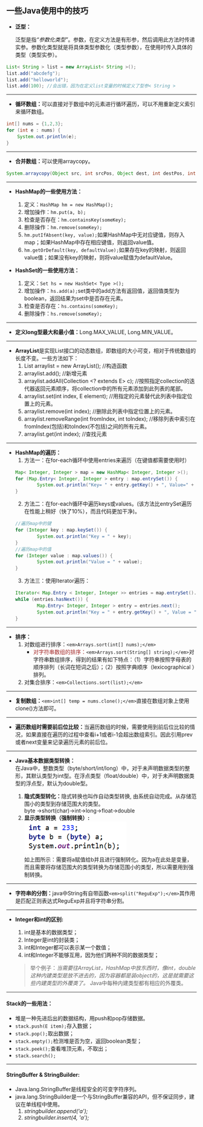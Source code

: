 ## 一些Java使用中的技巧

* <strong>泛型：</strong><p>泛型是指<em>“参数化类型”</em>。参数，在定义方法是有形参，然后调用此方法时传递实参。参数化类型就是将具体类型参数化（类型参数），在使用时传入具体的类型（类型实参）。
```java
List< String > list = new ArrayList< String >();
list.add("abcdefg");
list.add("helloworld");
list.add(100); //会出错，因为在定义list变量的时候定义了型参< String > 
```

***

* <strong>循环数组：</strong>可以直接对于数组中的元素进行循环遍历，可以不用重新定义索引来循环数组。

```java
int[] nums = {1,2,3};
for (int e : nums) {
	System.out.println(e);
}
```

***

* <strong>合并数组：</strong>可以使用arraycopy。
```java
System.arraycopy(Object src, int srcPos, Object dest, int destPos, int length);
```

***

* <strong>HashMap的一些使用方法：</strong>
	1. 定义：```HashMap hm = new HashMap();```
	2. 增加操作：```hm.put(a, b);```
	3. 检查是否存在：```hm.containsKey(someKey);```
	4. 删除操作：```hm.remove(someKey);```
	4. ```hm.putIfAbsent(key, value);```如果HashMap中无对应键值，则存入map；如果HashMap中存在相应键值，则返回value值。
	5. ```hm.getOrDefault(key, defaultValue);```如果存在key的映射，则返回value值；如果没有key的映射，则将value赋值为defaultValue。

* <strong>HashSet的一些使用方法：</strong>
	1. 定义：```Set hs = new HashSet< Type >();```
	2. 增加操作：```hs.add(a);```set类中的add方法有返回值，返回值类型为boolean，返回结果为set中是否存在元素。
	3. 检查是否存在：```hs.contains(someKey);```
	4. 删除操作：```hs.remove(someKey);```

***
	
* <strong>定义long型最大和最小值：</strong>Long.MAX_VALUE, Long.MIN_VALUE。

***

* <strong>ArrayList</strong>是实现List接口的动态数组，即数组的大小可变，相对于传统数组的长度不变。一些方法如下：
	1. List arraylist = new ArrayList();     //构造函数
	2. arraylist.add();      //新增元素
	3. arraylist.addAll(Collection <? extends E> c); //按照指定collection的迭代器返回元素顺序，将collection中的所有元素添加到此列表的尾部。
	4. arraylist.set(int index, E element);   //用指定的元素替代此列表中指定位置上的元素。
	5. arraylist.remove(int index);     //删除此列表中指定位置上的元素。
	6. arraylist.removeRange(int fromIndex, int toIndex);    //移除列表中索引在fromIndex(包括)和toIndex(不包括)之间的所有元素。
	7. arraylist.get(int index); //查找元素

***
	
* <strong>HashMap的遍历：</strong>
	1. 方法一：在for-each循环中使用entries来遍历（在键值都需要使用时）
	```java
	Map< Integer, Integer > map = new HashMap< Integer, Integer >();
	for (Map.Entry< Integer, Integer > entry : map.entrySet()) {
			System.out.println("Key= " + entry.getKey() + ", Value=" + entry.getValue());
	}
	```
	2. 方法二：在for-each循环中遍历keys或values。(该方法比entrySet遍历在性能上稍好（快了10%），而且代码更加干净)。
	```java
	//遍历map中的键
	for (Integer key : map.keySet()) {
			System.out.println("Key = " + key);
	}
	//遍历map中的值
	for (Integer value : map.values()) {
			System.out.println("Value = " + value);
	}
	```
	3. 方法三：使用Iterator遍历：
	```java
	Iterator< Map.Entry < Integer, Integer >> entries = map.entrySet().iterator();
	while (entries.hasNext()) {
			Map.Entry< Integer, Integer > entry = entries.next();
			System.out.println("Key = " + entry.getKey() + ", Value = " + entry.getValue());
	}
	```
	
***
* <strong>排序：</strong>
	1. 对数组进行排序：```<em>Arrays.sort(int[] nums);</em>```
		* <font color = brown>对字符串数组的排序：</font>```<em>Arrays.sort(String[] string);</em>```对字符串数组排序，得到的结果有如下特点：（1）字符串按照字母表的顺序排列（长词在短词之后）；（2）按照字典顺序（lexicographical ）排列。
	2. 对集合排序：```<em>Collections.sort(list);</em>```

***
* <strong>复制数组：</strong>```<em>int[] temp = nums.clone();</em>```直接在数组对象上使用clone()方法即可。

***

* <strong>遍历数组时需要前后位比较：</strong>当遍历数组的时候，需要使用到前后位比较的情况，如果直接在遍历的过程中查看i+1或者i-1会超出数组索引。因此引用prev或者next变量来记录遍历元素的前后位。

***
* <strong>Java基本数据类型转换：</strong></br>
在Java中，整数类型（byte/short/int/long）中，对于未声明数据类型的整形，其默认类型为int型。在浮点类型（float/double）中，对于未声明数据类型的浮点型，默认为double型。</br>

	1. <strong>隐式类型转化：</strong>隐式转换也叫作自动类型转换, 由系统自动完成。从存储范围小的类型到存储范围大的类型。</br>byte ->short(char)->int->long->float->double
	2. <strong>显示类型转换（强制转换）:</strong></br>![](Notes/tupian/zhuanhuan.png)</br>如上图所示：需要将a赋值给b并且进行强制转化。因为a在此处是变量，而且需要将存储范围大的类型转换为存储范围小的类型，所以需要用到强制转换。

***
* <strong>字符串的分割：</strong>java中String有自带函数```<em>split("ReguExp");</em>```其作用是匹配正则表达式ReguExp并且将字符串分割。

***
* <strong>Integer和int的区别:</strong>
	1. int是基本的数据类型；
	2. Integer是int的封装类；
	3. int和Integer都可以表示某一个数值；
	4. int和Integer不能够互用，因为他们两种不同的数据类型； 

	>举个例子：<em>当需要往ArrayList，HashMap中放东西时，像int，double这种内建类型是放不进去的，因为容器都是装object的，这是就需要这些内建类型的外覆类了。</em> Java中每种内建类型都有相应的外覆类。 
	
***
#### Stack的一些用法：
* 堆是一种先进后出的数据结构，用push和pop存储数据。
* ```stack.push(E item);```存入数据；
* ```stack.pop();```取出数据；
* ```stack.empty();```检测堆是否为空，返回boolean类型；
* ```stack.peek();```查看堆顶元素，不取出；
* ```stack.search();```

***
#### StringBuffer & StringBuilder:
* Java.lang.StringBuffer是线程安全的可变字符序列。
* java.lang.StringBuilder是一个与StringBuffer兼容的API，但不保证同步，建议在单线程中使用。
	1. <em>stringbuilder.append('a');
	2. stringbuilder.insert(4, 'a');</em>

